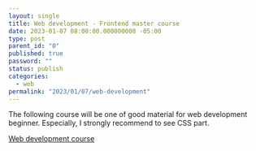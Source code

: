 ```yaml
---
layout: single
title: Web development - Frontend master course
date: 2023-01-07 08:00:00.000000000 -05:00
type: post
parent_id: "0"
published: true
password: ""
status: publish
categories:
  - web
permalink: "2023/01/07/web-development"
---
```


The following course will be one of good material for web development beginner. Especially, I strongly recommend to see CSS part.

[Web development course](https://btholt.github.io/complete-intro-to-web-dev-v3/)
